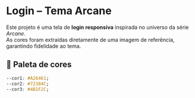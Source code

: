 # Login – Tema Arcane  

Este projeto é uma tela de **login responsiva** inspirada no universo da série *Arcane*.  
As cores foram extraídas diretamente de uma imagem de referência, garantindo fidelidade ao tema.  

## 🎨 Paleta de cores  
```css
--cor1: #A26461; 
--cor2: #72384C; 
--cor3: #4B1F2C; 
